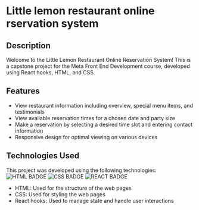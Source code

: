 # Little lemon restaurant online rservation system

## Description
Welcome to the Little Lemon Restaurant Online Reservation System! 
This is a capstone project for the Meta Front End Development course, 
developed using React hooks, HTML, and CSS.

## Features
* View restaurant information including overview, special menu items, and testimonials
* View available reservation times for a chosen date and party size
* Make a reservation by selecting a desired time slot and entering contact information
* Responsive design for optimal viewing on various devices

## Technologies Used
This project was developed using the following technologies: \
![HTML BADGE](https://img.shields.io/badge/HTML5-E34F26?style=for-the-badge&logo=html5&logoColor=white)
![CSS BADGE](https://img.shields.io/badge/CSS3-1572B6?style=for-the-badge&logo=css3&logoColor=white)
![REACT BADGE](https://img.shields.io/badge/React-20232A?style=for-the-badge&logo=react&logoColor=61DAFB)

- HTML: Used for the structure of the web pages
- CSS: Used for styling the web pages
- React hooks: Used to manage state and handle user interactions
